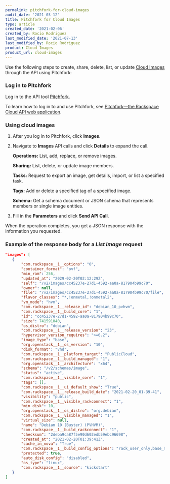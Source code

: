 ```yaml
---
permalink: pitchfork-for-cloud-images
audit_date: '2021-03-12'
title: Pitchfork for Cloud Images
type: article
created_date: '2021-02-06'
created_by: Rocio Rodriguez
last_modified_date: '2021-07-13'
last_modified_by: Rocio Rodriguez
product: Cloud Images
product_url: cloud-images
---
```


Use the following steps to create, share, delete, list, or update
[Cloud Images](https://docs.rackspace.com/support/how-to/cloud-images-faq/) through the API
using Pitchfork:

### Log in to Pitchfork

Log in to the API tool [Pitchfork](https://pitchfork.rax.io/).

To learn how to log in to and use Pitchfork, see [Pitchfork—the Rackspace Cloud API web application](https://docs-ospc.rackspace.com/support/how-to/cloud-servers/pitchfork-the-rackspace-cloud-api-web-application).

### Using cloud images

1. After you log in to Pitchfork, click **Images**.

2. Navigate to **Images** API calls and click **Details** to expand the call.

    **Operations:** List, add, replace, or remove images.

    **Sharing:** List, delete, or update image members.

    **Tasks:** Request to export an image, get details, import, or list a
    specified task.

    **Tags:** Add or delete a specified tag of a specified image.

    **Schema:** Get a schema document or JSON schema that represents members or
    single image entities.

3. Fill in the **Parameters** and click **Send API Call**.

When the operation completes, you get a JSON response with the information you requested.

### Example of the response body for a *List Image* request

 ```json
"images": [
    {
        "com.rackspace__1__options": "0",
        "container_format": "ovf",
        "min_ram": 256,
        "updated_at": "2029-02-20T02:12:29Z",
        "self": "/v2/images/cc45237e-27d1-4592-aa0a-817904b99c70",
        "owner": null,
        "file": "/v2/images/cc45237e-27d1-4592-aa0a-817904b99c70/file",
        "flavor_classes": "*,!onmetal,!onmetal2",
        "vm_mode": "hvm",
        "com.rackspace__1__release_id": "debian_10_pvhvm",
        "com.rackspace__1__build_core": "1",
        "id": "cc45237e-27d1-4592-aa0a-817904b99c70",
        "size": 741591040,
        "os_distro": "debian",
        "com.rackspace__1__release_version": "23",
        "hypervisor_version_requires": ">=6.2",
        "image_type": "base",
        "org.openstack__1__os_version": "10",
        "disk_format": "vhd",
        "com.rackspace__1__platform_target": "PublicCloud",
        "com.rackspace__1__build_managed": "1",
        "org.openstack__1__architecture": "x64",
        "schema": "/v2/schemas/image",
        "status": "active",
        "com.rackspace__1__visible_core": "1",
        "tags": [],
        "com.rackspace__1__ui_default_show": "True",
        "com.rackspace__1__release_build_date": "2021-02-20_01-39-41",
        "visibility": "public",
        "com.rackspace__1__visible_rackconnect": "1",
        "min_disk": 10,
        "org.openstack__1__os_distro": "org.debian",
        "com.rackspace__1__visible_managed": "1",
        "virtual_size": null,
        "name": "Debian 10 (Buster) (PVHVM)",
        "com.rackspace__1__build_rackconnect": "1",
        "checksum": "2deba9ca87f5e90d602edb59ebc96698",
        "created_at": "2021-02-20T01:39:41Z",
        "cache_in_nova": "True",
        "com.rackspace__1__build_config_options": "rack_user_only,base_mgdops_config,mailgun,backup_agent_only,backup_defaults,monitoring_agent_only,monitoring_defaults,updates",
        "protected": true,
        "auto_disk_config": "disabled",
        "os_type": "linux",
        "com.rackspace__1__source": "kickstart"
    }
]
 ```

